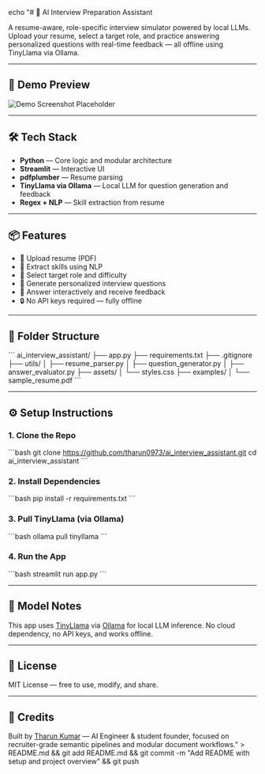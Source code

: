 echo "# 🧠 AI Interview Preparation Assistant

A resume-aware, role-specific interview simulator powered by local LLMs. Upload your resume, select a target role, and practice answering personalized questions with real-time feedback — all offline using TinyLlama via Ollama.

---

## 🚀 Demo Preview

![Demo Screenshot Placeholder](assets/demo_screenshot.png)

---

## 🛠️ Tech Stack

- **Python** — Core logic and modular architecture  
- **Streamlit** — Interactive UI  
- **pdfplumber** — Resume parsing  
- **TinyLlama via Ollama** — Local LLM for question generation and feedback  
- **Regex + NLP** — Skill extraction from resume  

---

## 📦 Features

- 📄 Upload resume (PDF)  
- 🧠 Extract skills using NLP  
- 🎯 Select target role and difficulty  
- 🤖 Generate personalized interview questions  
- 💬 Answer interactively and receive feedback  
- 🔒 No API keys required — fully offline  

---

## 📁 Folder Structure

\`\`\`
ai_interview_assistant/
├── app.py
├── requirements.txt
├── .gitignore
├── utils/
│   ├── resume_parser.py
│   ├── question_generator.py
│   ├── answer_evaluator.py
├── assets/
│   └── styles.css
├── examples/
│   └── sample_resume.pdf
\`\`\`

---

## ⚙️ Setup Instructions

### 1. Clone the Repo
\`\`\`bash
git clone https://github.com/tharun0973/ai_interview_assistant.git
cd ai_interview_assistant
\`\`\`

### 2. Install Dependencies
\`\`\`bash
pip install -r requirements.txt
\`\`\`

### 3. Pull TinyLlama (via Ollama)
\`\`\`bash
ollama pull tinyllama
\`\`\`

### 4. Run the App
\`\`\`bash
streamlit run app.py
\`\`\`

---

## 🧠 Model Notes

This app uses [TinyLlama](https://ollama.com/library/tinyllama) via [Ollama](https://ollama.com) for local LLM inference. No cloud dependency, no API keys, and works offline.

---

## 📄 License

MIT License — free to use, modify, and share.

---

## 🙌 Credits

Built by [Tharun Kumar](https://github.com/tharun0973) — AI Engineer & student founder, focused on recruiter-grade semantic pipelines and modular document workflows." > README.md && git add README.md && git commit -m "Add README with setup and project overview" && git push
